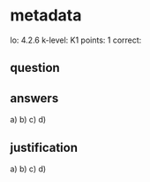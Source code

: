 # metadata
lo: 4.2.6
k-level: K1
points: 1
correct:

## question


## answers
a)
b)
c)
d)

## justification
a)
b)
c)
d)

